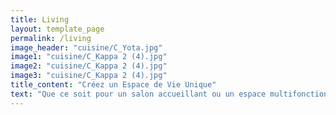 ```yaml
---
title: Living
layout: template_page
permalink: /living
image_header: "cuisine/C_Yota.jpg"
image1: "cuisine/C_Kappa 2 (4).jpg"
image2: "cuisine/C_Kappa 2 (4).jpg"
image3: "cuisine/C_Kappa 2 (4).jpg"
title_content: "Créez un Espace de Vie Unique"
text: "Que ce soit pour un salon accueillant ou un espace multifonctionnel, nous créons des lieux de vie qui allient confort, esthétique et fonctionnalité. nous mettons notre savoir-faire à votre service pour concevoir un lieu de vie qui vous ressemble"
---
```



